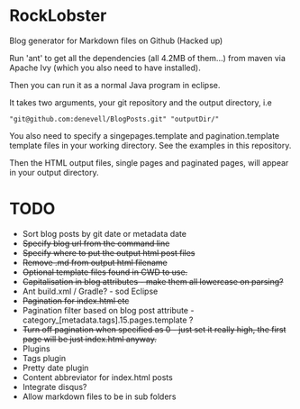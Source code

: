 RockLobster
===========

Blog generator for Markdown files on Github (Hacked up)

Run 'ant' to get all the dependencies (all 4.2MB of them...) from maven via Apache Ivy (which you also need to have installed).

Then you can run it as a normal Java program in eclipse. 

It takes two arguments, your git repository and the output directory, i.e

    "git@github.com:denevell/BlogPosts.git" "outputDir/"
    
You also need to specify a singepages.template and pagination.template template files in your working directory. See the examples in this repository.

Then the HTML output files, single pages and paginated pages, will appear in your output directory.

TODO
====
* Sort blog posts by git date or metadata date
* ~~Specify blog url from the command line~~
* ~~Specify where to put the output html post files~~
* ~~Remove .md from output html filename~~
* ~~Optional template files found in CWD to use.~~
* ~~Capitalisation in blog attributes - make them all lowercase on parsing?~~
* Ant build.xml / Gradle? - sod Eclipse
* ~~Pagination for index.html etc~~
* Pagination filter based on blog post attribute - category_[metadata.tags].15.pages.template ?
* ~~Turn off pagination when specified as 0 - just set it really high, the first page will be just index.html anyway.~~
* Plugins 
 * Tags plugin
 * Pretty date plugin 
 * Content abbreviator for index.html posts
* Integrate disqus?
* Allow markdown files to be in sub folders
